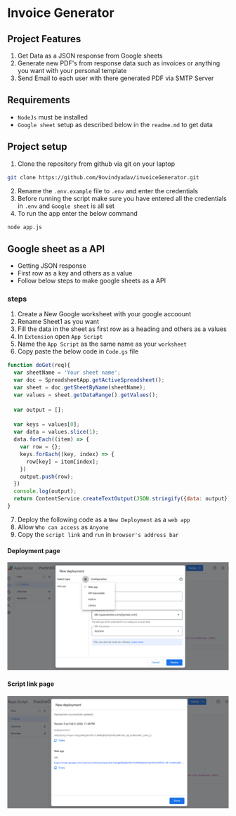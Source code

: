 # Invoice Generator

## Project Features
1. Get Data as a JSON response from Google sheets
2. Generate new PDF's from response data such as invoices or anything you want with your personal template
3. Send Email to each user with there generated PDF via SMTP Server

## Requirements
- `NodeJs` must be installed
- `Google sheet` setup as described below in the `readme.md` to get data

## Project setup
1. Clone the repository from github via git on your laptop
```bash
git clone https://github.com/9ovindyadav/invoiceGenerator.git
```
2. Rename the `.env.example` file to `.env` and enter the credentials
3. Before running the script make sure you have entered all the credentials in `.env` and `Google sheet` is all set
4. To run the app enter the below command
```bash
node app.js
``` 
## Google sheet as a API
- Getting JSON response
- First row as a key and others as a value
- Follow below steps to make google sheets as a API

### steps
1. Create a New Google worksheet with your google accoount
2. Rename Sheet1 as you want
3. Fill the data in the sheet as first row as a heading and others as a values
4. In `Extension` open `App Script` 
5. Name the `App Script` as the same name as your `worksheet`
6. Copy paste the below code in `Code.gs` file

```javascript
function doGet(req){
  var sheetName = 'Your sheet name';
  var doc = SpreadsheetApp.getActiveSpreadsheet();
  var sheet = doc.getSheetByName(sheetName);
  var values = sheet.getDataRange().getValues();

  var output = [];

  var keys = values[0];
  var data = values.slice(1);
  data.forEach((item) => {
    var row = {};
    keys.forEach((key, index) => {
      row[key] = item[index];
    })
    output.push(row);
  })
  console.log(output);
  return ContentService.createTextOutput(JSON.stringify({data: output})).setMimeType(ContentService.MimeType.JSON);
}
```
7. Deploy the following code as a `New Deployment` as a `web app`
8. Allow `Who can access` as `Anyone`
9. Copy the `script link` and `run` in `browser's address bar`

#### Deployment page
![Deployment page](assets/images/deployment.png)
#### Script link page
![Script link page](assets/images/scriptlink.png)
